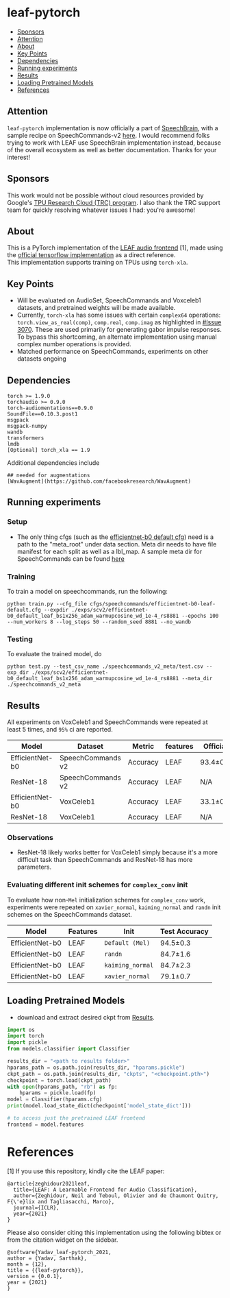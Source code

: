 # leaf-pytorch

- [Sponsors](#sponsors)
- [Attention](#attention)
- [About](#about) 
- [Key Points](#key-points) 
- [Dependencies](#dependencies) 
- [Running experiments](#running-experiments)
- [Results](#results) 
- [Loading Pretrained Models](#loading-pretrained-models)
- [References](#references)

## Attention

`leaf-pytorch` implementation is now officially a part of [SpeechBrain](https://github.com/speechbrain/speechbrain), with a sample recipe on SpeechCommands-v2 [here](https://github.com/speechbrain/speechbrain/tree/develop/recipes/Google-speech-commands). I would recommend folks trying to work with LEAF use SpeechBrain implementation instead, because of the overall ecosystem as well as better documentation. Thanks for your interest!

## Sponsors

This work would not be possible without cloud resources provided by Google's [TPU Research Cloud (TRC) program](https://sites.research.google/trc/about/). I also thank the TRC support team for quickly resolving whatever issues I had: you're awesome!

## About

This is a PyTorch implementation of the [LEAF audio frontend](https://openreview.net/pdf?id=jM76BCb6F9m) [1], made using the [official tensorflow implementation](https://github.com/google-research/leaf-audio) as a direct reference.  
This implementation supports training on TPUs using `torch-xla`.

## Key Points

* Will be evaluated on AudioSet, SpeechCommands and Voxceleb1 datasets, and pretrained weights will be made available.
* Currently, `torch-xla` has some issues with certain `complex64` operations: `torch.view_as_real(comp)`, `comp.real`, `comp.imag` as highlighted in [#Issue 3070](https://github.com/pytorch/xla/issues/3070). 
These are used primarily for generating gabor impulse responses. To bypass this shortcoming, an alternate implementation using manual complex number operations is provided.
* Matched performance on SpeechCommands, experiments on other datasets ongoing

## Dependencies
```
torch >= 1.9.0
torchaudio >= 0.9.0
torch-audiomentations==0.9.0
SoundFile==0.10.3.post1
msgpack
msgpack-numpy
wandb
transformers
lmdb
[Optional] torch_xla == 1.9
```

Additional dependencies include
```
## needed for augmentations
[WavAugment](https://github.com/facebookresearch/WavAugment)
```

## Running experiments

### Setup
* The only thing cfgs (such as the [efficientnet-b0 default cfg](cfgs/speechcommands/efficientnet-b0-leaf-default.cfg)) need is a path to the "meta_root" under data section. Meta dir needs to have file manifest for each split as well as a lbl_map. A sample meta dir for SpeechCommands can be found [here](https://drive.google.com/file/d/15lGCCC2zPRBol-fNSOQLWjN-Cc8a_yM8/view?usp=sharing)

### Training
To train a model on speechcommands, run the following:
```
python train.py --cfg_file cfgs/speechcommands/efficientnet-b0-leaf-default.cfg --expdir ./exps/scv2/efficientnet-b0_default_leaf_bs1x256_adam_warmupcosine_wd_1e-4_rs8881 --epochs 100 --num_workers 8 --log_steps 50 --random_seed 8881 --no_wandb
```

### Testing
To evaluate the trained model, do
```
python test.py --test_csv_name ./speechcommands_v2_meta/test.csv --exp_dir ./exps/scv2/efficientnet-b0_default_leaf_bs1x256_adam_warmupcosine_wd_1e-4_rs8881 --meta_dir ./speechcommands_v2_meta
```

## Results
All experiments on VoxCeleb1 and SpeechCommands were repeated at least 5 times, and `95%` ci are reported.

| Model | Dataset | Metric | features | Official | This repo | weights |
| ----- | ----- | ----- | ----- | ----- | ----- | ----- |
| EfficientNet-b0 | SpeechCommands v2 | Accuracy | LEAF | 93.4±0.3 | 94.5±0.3 | [ckpt](https://drive.google.com/drive/folders/162tEtgMDJP9dBs5lEchkCkeOhKSRxKGG?usp=sharing)
| ResNet-18 | SpeechCommands v2 | Accuracy | LEAF | N/A | 94.05±0.3 | [ckpt](https://drive.google.com/drive/folders/1ZXgkTIO_7MOUICe0399qg476KCSU4R9G?usp=sharing)
| EfficientNet-b0 | VoxCeleb1 | Accuracy | LEAF | 33.1±0.7 | 40.9±1.8 | [ckpt](https://drive.google.com/drive/folders/1J4dn6QskJ4YicbCJdti680abIxaAQqTN?usp=sharing)
| ResNet-18 | VoxCeleb1 | Accuracy | LEAF | N/A | 44.7±2.9 | [ckpt](https://drive.google.com/drive/folders/1pWBKaWVDNaI8NusiML91UPHdxTgzP8sd?usp=sharing)

### Observations
* ResNet-18 likely works better for VoxCeleb1 simply because it's a more difficult task than SpeechCommands and ResNet-18 has more parameters.

### Evaluating different init schemes for `complex_conv` init
To evaluate how non-`Mel` initialization schemes for `complex_conv` work, experiments were repeated on `xavier_normal`, `kaiming_normal` and `randn` init schemes on the SpeechCommands dataset.

| Model | Features | Init | Test Accuracy| 
| ----- | ----- | ----- | ----- | 
| EfficientNet-b0 | LEAF | `Default (Mel)` | 94.5±0.3 |
| EfficientNet-b0 | LEAF | `randn` | 84.7±1.6 |
| EfficientNet-b0 | LEAF | `kaiming_normal` | 84.7±2.3 |
| EfficientNet-b0 | LEAF | `xavier_normal` | 79.1±0.7 |


## Loading Pretrained Models

- download and extract desired ckpt from [Results](#results).
```python
import os
import torch
import pickle
from models.classifier import Classifier

results_dir = "<path to results folder>"
hparams_path = os.path.join(results_dir, "hparams.pickle")
ckpt_path = os.path.join(results_dir, "ckpts", "<checkpoint.pth>")
checkpoint = torch.load(ckpt_path)
with open(hparams_path, "rb") as fp:
    hparams = pickle.load(fp)
model = Classifier(hparams.cfg)
print(model.load_state_dict(checkpoint['model_state_dict']))

# to access just the pretrained LEAF frontend
frontend = model.features
```

# References

[1] If you use this repository, kindly cite the LEAF paper:

```
@article{zeghidour2021leaf,
  title={LEAF: A Learnable Frontend for Audio Classification},
  author={Zeghidour, Neil and Teboul, Olivier and de Chaumont Quitry, F{\'e}lix and Tagliasacchi, Marco},
  journal={ICLR},
  year={2021}
}
``` 

Please also consider citing this implementation using the following bibtex or from the citation widget on the sidebar.

```
@software{Yadav_leaf-pytorch_2021,
author = {Yadav, Sarthak},
month = {12},
title = {{leaf-pytorch}},
version = {0.0.1},
year = {2021}
}
```


